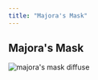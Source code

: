 ```yaml
---
title: "Majora's Mask"
---
```


## Majora's Mask

![majora's mask diffuse](/img/3d/masque/majo.jpg)

